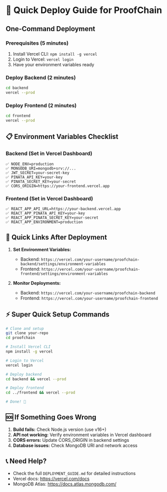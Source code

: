 # 🚀 Quick Deploy Guide for ProofChain

## One-Command Deployment

### Prerequisites (5 minutes)
1. Install Vercel CLI: `npm install -g vercel`
2. Login to Vercel: `vercel login`
3. Have your environment variables ready

### Deploy Backend (2 minutes)
```bash
cd backend
vercel --prod
```

### Deploy Frontend (2 minutes)
```bash
cd frontend
vercel --prod
```

## 📋 Environment Variables Checklist

### Backend (Set in Vercel Dashboard)
```
✅ NODE_ENV=production
✅ MONGODB_URI=mongodb+srv://...
✅ JWT_SECRET=your-secret-key
✅ PINATA_API_KEY=your-key
✅ PINATA_SECRET_KEY=your-secret
✅ CORS_ORIGIN=https://your-frontend.vercel.app
```

### Frontend (Set in Vercel Dashboard)
```
✅ REACT_APP_API_URL=https://your-backend.vercel.app
✅ REACT_APP_PINATA_API_KEY=your-key
✅ REACT_APP_PINATA_SECRET_KEY=your-secret
✅ REACT_APP_ENVIRONMENT=production
```

## 🔗 Quick Links After Deployment

1. **Set Environment Variables:**
   - Backend: `https://vercel.com/your-username/proofchain-backend/settings/environment-variables`
   - Frontend: `https://vercel.com/your-username/proofchain-frontend/settings/environment-variables`

2. **Monitor Deployments:**
   - Backend: `https://vercel.com/your-username/proofchain-backend`
   - Frontend: `https://vercel.com/your-username/proofchain-frontend`

## ⚡ Super Quick Setup Commands

```bash
# Clone and setup
git clone your-repo
cd proofchain

# Install Vercel CLI
npm install -g vercel

# Login to Vercel
vercel login

# Deploy backend
cd backend && vercel --prod

# Deploy frontend  
cd ../frontend && vercel --prod

# Done! 🎉
```

## 🆘 If Something Goes Wrong

1. **Build fails:** Check Node.js version (use v16+)
2. **API not working:** Verify environment variables in Vercel dashboard
3. **CORS errors:** Update CORS_ORIGIN in backend settings
4. **Database issues:** Check MongoDB URI and network access

## 📞 Need Help?

- Check the full `DEPLOYMENT_GUIDE.md` for detailed instructions
- Vercel docs: https://vercel.com/docs
- MongoDB Atlas: https://docs.atlas.mongodb.com/